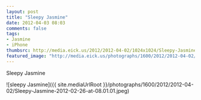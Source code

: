 ```yaml
---
layout: post
title: "Sleepy Jasmine"
date: 2012-04-03 08:03
comments: false
tags: 
- Jasmine
- iPhone
thumbsrc: http://media.eick.us/2012/2012-04-02/1024x1024/Sleepy-Jasmine-2012-02-26-at-08.01.01.jpeg
featured_image: "http://media.eick.us/photographs/1600/2012/2012-04-02/Sleepy-Jasmine-2012-02-26-at-08.01.01.jpeg"
---
```

Sleepy Jasmine



![sleepy Jasmine]({{ site.mediaUrlRoot }}/photographs/1600/2012/2012-04-02/Sleepy-Jasmine-2012-02-26-at-08.01.01.jpeg)

